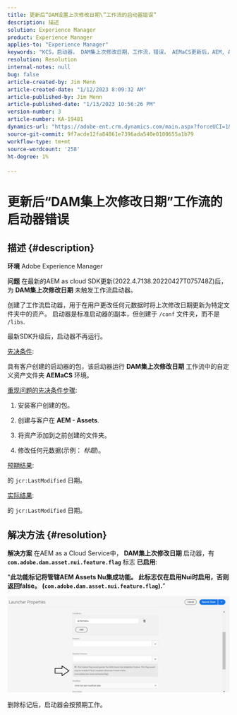 ```yaml
---
title: 更新后“DAM设置上次修改日期\”工作流的启动器错误”
description: 描述
solution: Experience Manager
product: Experience Manager
applies-to: "Experience Manager"
keywords: "KCS，启动器， DAM集上次修改日期，工作流，错误， AEMaCS更新后，AEM, Adobe Experience Manager，触发，触发器，疑难解答"
resolution: Resolution
internal-notes: null
bug: false
article-created-by: Jim Menn
article-created-date: "1/12/2023 8:09:32 AM"
article-published-by: Jim Menn
article-published-date: "1/13/2023 10:56:26 PM"
version-number: 3
article-number: KA-19481
dynamics-url: "https://adobe-ent.crm.dynamics.com/main.aspx?forceUCI=1&pagetype=entityrecord&etn=knowledgearticle&id=cc5fc26b-5092-ed11-aad1-6045bd0065f9"
source-git-commit: 9f7acde12fa84861e7396ada540e0100655a1b79
workflow-type: tm+mt
source-wordcount: '258'
ht-degree: 1%

---
```


# 更新后“DAM集上次修改日期”工作流的启动器错误

## 描述 {#description}


<b>环境</b>
Adobe Experience Manager

<b>问题</b>
在最新的AEM as cloud SDK更新(2022.4.7138.20220427T075748Z)后，为 <b>DAM集上次修改日期</b> 未触发工作流启动器。

创建了工作流启动器，用于在用户更改任何元数据时将上次修改日期更新为特定文件夹中的资产。
启动器是标准启动器的副本，但创建于 `/conf` 文件夹，而不是 `/libs`.

最新SDK升级后，启动器不再运行。

<u>先决条件</u>:

具有客户创建的启动器的包，该启动器运行 <b>DAM集上次修改日期</b> 工作流中的自定义资产文件夹 <b>AEMaCS</b> 环境。

<u>重现问题的先决条件步骤</u>:

1. 安装客户创建的包。

2. 创建与客户在 <b>AEM - Assets</b>.

3. 将资产添加到之前创建的文件夹。

4. 修改任何元数据(示例： *标题*)。

<u>预期结果</u>:

的 `jcr:LastModified` 日期。

<u>实际结果</u>:

的 `jcr:LastModified` 日期。


## 解决方法 {#resolution}


<b>解决方案</b>
在AEM as a Cloud Service中， <b>DAM集上次修改日期</b> 启动器，有 <b>`com.adobe.dam.asset.nui.feature.flag`</b> 标志 <b>已启用</b>:

&quot;<b>此功能标记将管辖AEM Assets Nu集成功能。 此标志仅在启用Nui时启用，否则返回false。 (`com.adobe.dam.asset.nui.feature.flag`).</b>”

![](assets/f0aaf60a-33d1-ec11-a7b5-00224809ccc2.png)

删除标记后，启动器会按预期工作。
